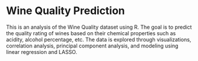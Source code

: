 # Wine Quality Prediction

This is an analysis of the Wine Quality dataset using R. The goal is to predict the quality rating of wines based on their chemical properties such as acidity, alcohol percentage, etc. The data is explored through visualizations, correlation analysis, principal component analysis, and modeling using linear regression and LASSO.
